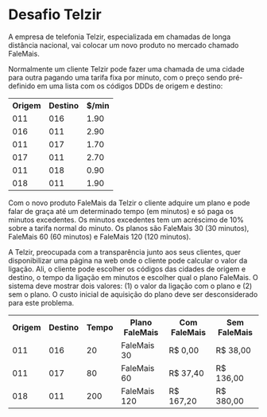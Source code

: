 # Desafio Telzir


<p>
A empresa de telefonia Telzir, especializada em chamadas de longa distância nacional,
vai colocar um novo produto no mercado chamado FaleMais.
<p/>

<p>
Normalmente um cliente Telzir pode fazer uma chamada de uma cidade para outra
pagando uma tarifa fixa por minuto, com o preço sendo pré-definido em uma lista
com os códigos DDDs de origem e destino:
</p>
<table>
    <tr>
        <th>Origem</th>
        <th>Destino</th>
        <th>$/min</th>
    </tr>
    <tr>
        <td>011</td>
        <td>016</td>
        <td>1.90</td>
    </tr>
    <tr>
        <td>016</td>
        <td>011</td>
        <td>2.90</td>
    </tr>
    <tr>
        <td>011</td>
        <td>017</td>
        <td>1.70</td>
    </tr>
    <tr>
        <td>017</td>
        <td>011</td>
        <td>2.70</td>
    </tr>
    <tr>
        <td>011</td>
        <td>018</td>
        <td>0.90</td>
    </tr>
    <tr>
        <td>018</td>
        <td>011</td>
        <td>1.90</td>
    </tr>
</table>


<p>
Com o novo produto FaleMais da Telzir o cliente adquire um plano e pode falar de graça até um determinado tempo (em minutos) e só paga os minutos excedentes. Os minutos excedentes tem um acréscimo de 10% sobre a tarifa normal do minuto. Os planos são FaleMais 30 (30 minutos), FaleMais 60 (60 minutos) e FaleMais 120 (120 minutos).
</p>

<p>
A Telzir, preocupada com a transparência junto aos seus clientes, quer disponibilizar uma página na web onde o cliente pode calcular o valor da ligação. Ali, o cliente pode escolher os códigos das cidades de origem e destino, o tempo da ligação em minutos e escolher qual o plano FaleMais. O sistema deve mostrar dois valores: (1) o valor da ligação com o plano e (2) sem o plano. O custo inicial de aquisição do plano deve ser desconsiderado para este problema.
</p>

<table>
    <tr>
        <th>Origem</th>
        <th>Destino</th>
        <th>Tempo</th>
        <th>Plano FaleMais</th>
        <th>Com FaleMais</th>
        <th>Sem FaleMais</th>
    </tr>   
    <tr>
        <td>011</td>
        <td>016</td>
        <td>20</td>
        <td>FaleMais 30</td>
        <td>R$ 0,00</td>
        <td>R$ 38,00</td>
    </tr>
    <tr>
        <td>011</td>
        <td>017</td>
        <td>80</td>
        <td>FaleMais 60</td>
        <td>R$ 37,40</td>
        <td>R$ 136,00</td>
    </tr>
    <tr>
        <td>018</td>
        <td>011</td>
        <td>200</td>
        <td>FaleMais 120</td>
        <td>R$ 167,20</td>
        <td>R$ 380,00</td>
    </tr> 
   
</table>

